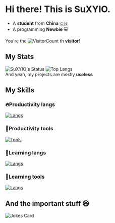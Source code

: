 <!--Self intro-->
# Hi there! This is **SuXYIO**. 

- A **student** from **China** :cn:
- A programming **Newbie** :computer:

<!--Visitor count-->
You're the
![VisitorCount](https://count.getloli.com/get/@:SuXYIO?theme=rule34)
th **visitor**! 

## My Stats
<!--Status-->
![SuXYIO's Status](https://github-readme-stats.vercel.app/api?username=SuXYIO&show_icons=true&theme=transparent&hide=stars)
![Top Langs](https://github-readme-stats.vercel.app/api/top-langs/?username=SuXYIO&theme=transparent&layout=compact)  
And yeah, my projects are mostly **useless**

## My Skills
<!--Langs & Tools-->
### :fire:Productivity langs
[![Langs](https://skillicons.dev/icons?i=py,c,lua&theme=dark)](https://skillicons.dev)  
### :toolbox:Productivity tools
[![Tools](https://skillicons.dev/icons?i=neovim,git,github,bash,md&theme=dark)](https://skillicons.dev)  

### :school:Learning langs
[![Langs](https://skillicons.dev/icons?i=js,rust,godot&theme=dark)](https://skillicons.dev)  
### :wrench:Learning tools
[![Langs](https://skillicons.dev/icons?i=linux&theme=dark)](https://skillicons.dev)  

## And the important stuff :laughing:
![Jokes Card](https://readme-jokes.vercel.app/api?theme=random)
